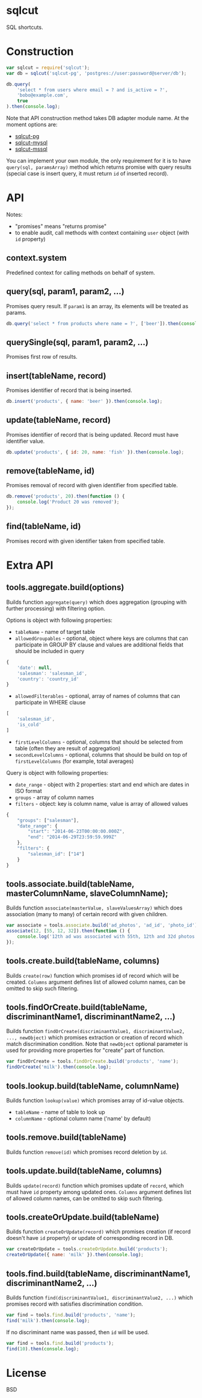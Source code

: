 # sqlcut

SQL shortcuts.

# Construction

```js
var sqlcut = require('sqlcut');
var db = sqlcut('sqlcut-pg', 'postgres://user:password@server/db');

db.query(
	'select * from users where email = ? and is_active = ?',
	'bobo@example.com',
	true
).then(console.log);
```

Note that API construction method takes DB adapter module name.
At the moment options are:

* [sqlcut-pg](https://github.com/titarenko/sqlcut-pg)
* [sqlcut-mysql](https://github.com/titarenko/sqlcut-mysql)
* [sqlcut-mssql](https://github.com/titarenko/sqlcut-mssql)

You can implement your own module,
the only requirement for it is to have `query(sql, paramsArray)` method
which returns promise with query results (special case is insert query, it must return `id` of inserted record).

# API

Notes: 

* "promises" means "returns promise"
* to enable audit, call methods with context containing `user` object (with `id` property)

## context.system

Predefined context for calling methods on behalf of system.

## query(sql, param1, param2, ...)

Promises query result. If `param1` is an array, its elements will be treated as params.

```js
db.query('select * from products where name = ?', ['beer']).then(console.log);
```
## querySingle(sql, param1, param2, ...)

Promises first row of results.

## insert(tableName, record)

Promises identifier of record that is being inserted.

```js
db.insert('products', { name: 'beer' }).then(console.log);
```

## update(tableName, record)

Promises identifier of record that is being updated. Record must have identifier value.

```js
db.update('products', { id: 20, name: 'fish' }).then(console.log);
```

## remove(tableName, id)

Promises removal of record with given identifier from specified table.

```js
db.remove('products', 20).then(function () {
	console.log('Product 20 was removed');
});
```

## find(tableName, id)

Promises record with given identifier taken from specified table.

# Extra API

## tools.aggregate.build(options)

Builds function `aggregate(query)` which does aggregation (grouping with further processing) with filtering option.

Options is object with following properties:

* `tableName` - name of target table
* `allowedGroupables` - optional, object where keys are columns that can participate in GROUP BY clause and values are additional fields that should be included in query

```js
{
	'date': null,
	'salesman': 'salesman_id',
	'country': 'country_id'
}
```

* `allowedFilterables` - optional, array of names of columns that can participate in WHERE clause

```js
[
	'salesman_id',
	'is_cold'
]
```

* `firstLevelColumns` - optional, columns that should be selected from table (often they are result of aggregation)
* `secondLevelColumns` - optional, columns that should be build on top of `firstLevelColumns` (for example, total averages)

Query is object with following properties:

* `date_range` - object with 2 properties: start and end which are dates in ISO format
* `groups` - array of column names
* `filters` - object: key is column name, value is array of allowed values

```js
{
	"groups": ["salesman"],
	"date_range": {
		"start": "2014-06-23T00:00:00.000Z",
		"end": "2014-06-29T23:59:59.999Z"
	},
	"filters": {
		"salesman_id": ["14"]
	}
}
```

## tools.associate.build(tableName, masterColumnName, slaveColumnName);

Builds function `associate(masterValue, slaveValuesArray)` which does association (many to many) of certain record with given children.

```js
var associate = tools.associate.build('ad_photos', 'ad_id', 'photo_id');
associate(12, [55, 12, 32]).then(function () {
	console.log('12th ad was associated with 55th, 12th and 32d photos.');
});
```

## tools.create.build(tableName, columns)

Builds `create(row)` function which promises id of record which will be created. `Columns` argument defines list of allowed column names, can be omitted to skip such filtering.

## tools.findOrCreate.build(tableName, discriminantName1, discriminantName2, ...)

Builds function `findOrCreate(discriminantValue1, discriminantValue2, ..., newObject)` which promises extraction or creation of record which match discrimination condition. Note that `newObject` optional parameter is used for providing more properties for "create" part of function.

```js
var findOrCreate = tools.findOrCreate.build('products', 'name');
findOrCreate('milk').then(console.log);
```

## tools.lookup.build(tableName, columnName)

Builds function `lookup(value)` which promises array of id-value objects.

- `tableName` - name of table to look up
- `columnName` - optional column name ('name' by default)

## tools.remove.build(tableName)

Builds function `remove(id)` which promises record deletion by `id`.

## tools.update.build(tableName, columns)

Builds `update(record)` function which promises update of `record`, which must have `id` property among updated ones. `Columns` argument defines list of allowed column names, can be omitted to skip such filtering.

## tools.createOrUpdate.build(tableName)

Builds function `createOrUpdate(record)` which promises creation (if record doesn't have `id` property) or update of corresponding record in DB.

```js
var createOrUpdate = tools.createOrUpdate.build('products');
createOrUpdate({ name: 'milk' }).then(console.log);
```

## tools.find.build(tableName, discriminantName1, discriminantName2, ...)

Builds function `find(discriminantValue1, discriminantValue2, ...)` which promises record with satisfies discrimination condition.

```js
var find = tools.find.build('products', 'name');
find('milk').then(console.log);
```

If no discriminant name was passed, then `id` will be used.

```js
var find = tools.find.build('products');
find(10).then(console.log);
```

# License

BSD
